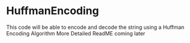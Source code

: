# HuffmanEncoding
This code will be able to encode and decode the string using a Huffman Encoding Algorithm
More Detailed ReadME coming later
